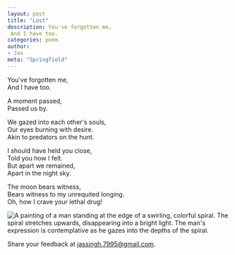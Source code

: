 ```yaml
---
layout: post
title: "Lost"
description: You've forgotten me, 
 And I have too.
categories: poem
author:
- Jas
meta: "Springfield"
---
```


You've forgotten me,  
And I have too.  

A moment passed,  
Passed us by.  

We gazed into each other's souls,  
Our eyes burning with desire.  
Akin to predators on the hunt.  

I should have held you close,  
Told you how I felt.  
But apart we remained,  
Apart in the night sky.  

The moon bears witness,  
Bears witness to my unrequited longing.  
Oh, how I crave your lethal drug!  

![A painting of a man standing at the edge of a swirling,
 colorful spiral. The spiral stretches upwards, disappearing into a bright light. The man's expression is contemplative as he gazes into the depths of the spiral.](lost.png "Lost")

Share your feedback at [jassingh.7995@gmail.com](mailto:jassingh.7995@gmail.com?subject=Feedback).